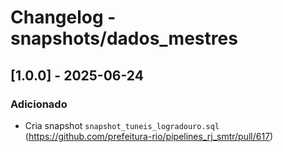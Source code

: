 # Changelog - snapshots/dados_mestres

## [1.0.0] - 2025-06-24

### Adicionado

- Cria snapshot `snapshot_tuneis_logradouro.sql` (https://github.com/prefeitura-rio/pipelines_rj_smtr/pull/617)
